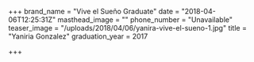 +++
brand_name = "Vive el Sueño Graduate"
date = "2018-04-06T12:25:31Z"
masthead_image = ""
phone_number = "Unavailable"
teaser_image = "/uploads/2018/04/06/yanira-vive-el-sueno-1.jpg"
title = "Yaniria Gonzalez"
graduation_year = 2017

+++
